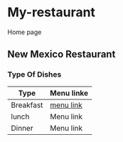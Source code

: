 # My-restaurant
Home page

## New Mexico Restaurant

### Type Of Dishes

| Type  |Menu linke  |
|---|---|
|  Breakfast |[menu link](./BreakfastMenu)   |
|  lunch | Menu link |
|  Dinner |Menu link  |